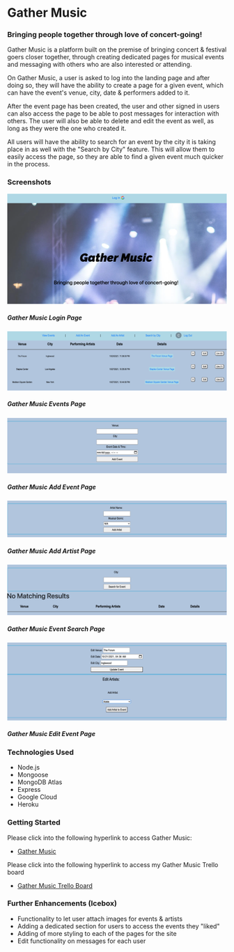 # Gather Music

### __Bringing people together through love of concert-going!__

Gather Music is a platform built on the premise of bringing concert & festival goers closer together, through creating dedicated pages for musical events and messaging with others who are also interested or attending.

On Gather Music, a user is asked to log into the landing page and after doing so, they will have the ability to create a page for a given event, which can have the event's venue, city, date & performers added to it. 

After the event page has been created, the user and other signed in users can also access the page to be able to post messages for interaction with others.
The user will also be able to delete and edit the event as well, as long as they were the one who created it.

All users will have the ability to search for an event by the city it is taking place in as well with the "Search by City" feature. This will allow them to easily access the page, so they are able to find a given event much quicker in the process.


### __Screenshots__
![Gather Music Landing Page](/public/images/gather_music_landing_page.png)
##### Gather Music Login Page

![Gather Music Event Page](/public/images/gather_music_events_page.png)
##### Gather Music Events Page

![Gather Music Add Event Page](/public/images/gather_music_add_event.png)
##### Gather Music Add Event Page

![Gather Music Add Artist Page](/public/images/gather_music_add_artist.png)
##### Gather Music Add Artist Page

![Gather Music Event Search Page](/public/images/gather_music_city_search.png)
##### Gather Music Event Search Page

![Gather Music Edit Event Page](/public/images/gather_music_edit_event.png)
##### Gather Music Edit Event Page


### __Technologies Used__
* Node.js
* Mongoose
* MongoDB Atlas
* Express
* Google Cloud
* Heroku


### __Getting Started__
Please click into the following hyperlink to access Gather Music:
* [Gather Music](https://gather-music.herokuapp.com/)

Please click into the following hyperlink to access my Gather Music Trello board
* [Gather Music Trello Board](https://trello.com/b/nuzJQ9BT/gather-music-project-planning)


### __Further Enhancements (Icebox)__
* Functionality to let user attach images for events & artists
* Adding a dedicated section for users to access the events they "liked"
* Adding of more styling to each of the pages for the site
* Edit functionality on messages for each user